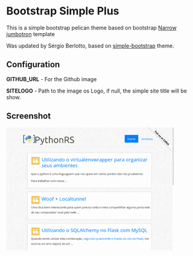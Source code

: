 Bootstrap Simple Plus
=====================

This is a simple bootstrap pelican theme based on bootstrap [Narrow jumbotron](http://getbootstrap.com/examples/jumbotron-narrow/) template

Was updated by Sérgio Berlotto, based on [simple-bootstrap] theme.

Configuration
-------------

**GITHUB_URL** - For the Github image

**SITELOGO** - Path to the image os Logo, if null, the simple site title will be show.


Screenshot
----------

![screenshot](screenshot.png) 

[simple-bootstrap]: https://github.com/getpelican/pelican-themes/tree/master/simple-bootstrap